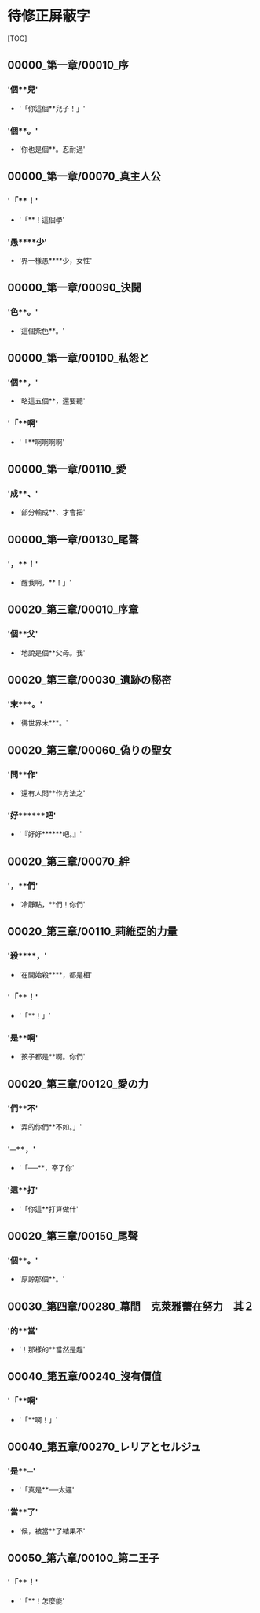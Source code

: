 # 待修正屏蔽字

[TOC]

## 00000_第一章/00010_序

### '個**兒'

- '「你這個**兒子！」'

### '個**。'

- '你也是個**。忍耐過'


## 00000_第一章/00070_真主人公

### '「**！'

- '「**！這個學'

### '愚****少'

- '界一樣愚****少，女性'


## 00000_第一章/00090_決闘

### '色**。'

- '這個紫色**。'


## 00000_第一章/00100_私怨と

### '個**，'

- '略這五個**，還要聽'

### '「**啊'

- '「**啊啊啊啊'


## 00000_第一章/00110_愛

### '成**、'

- '部分輸成**、才會把'


## 00000_第一章/00130_尾聲

### '，**！'

- '醒我啊，**！」'


## 00020_第三章/00010_序章

### '個**父'

- '地說是個**父母。我'


## 00020_第三章/00030_遺跡の秘密

### '末***。'

- '彿世界末***。'


## 00020_第三章/00060_偽りの聖女

### '問**作'

- '還有人問**作方法之'

### '好******吧'

- '『好好******吧。』'


## 00020_第三章/00070_絆

### '，**們'

- '冷靜點，**們！你們'


## 00020_第三章/00110_莉維亞的力量

### '殺****，'

- '在開始殺****，都是相'

### '「**！'

- '「**！」'

### '是**啊'

- '孩子都是**啊。你們'


## 00020_第三章/00120_愛の力

### '們**不'

- '弄的你們**不如。」'

### '─**，'

- '「──**，宰了你'

### '這**打'

- '「你這**打算做什'


## 00020_第三章/00150_尾聲

### '個**。'

- '原諒那個**。'


## 00030_第四章/00280_幕間　克萊雅蕾在努力　其２

### '的**當'

- '！那樣的**當然是趕'


## 00040_第五章/00240_沒有價值

### '「**啊'

- '「**啊！」'


## 00040_第五章/00270_レリアとセルジュ

### '是**─'

- '「真是**──太遲'

### '當**了'

- '候，被當**了結果不'


## 00050_第六章/00100_第二王子

### '「**！'

- '「**！怎麼能'
